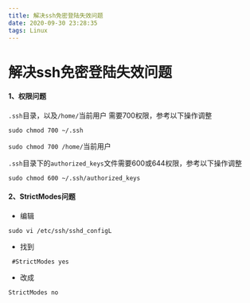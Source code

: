 ```yaml
---
title: 解决ssh免密登陆失效问题
date: 2020-09-30 23:28:35
tags: Linux
---
```


# 解决ssh免密登陆失效问题

#### 1、权限问题

`.ssh`目录，以及`/home/`当前用户 需要700权限，参考以下操作调整

`sudo chmod 700 ~/.ssh`

`sudo chmod 700 /home/`当前用户

`.ssh`目录下的`authorized_keys`文件需要600或644权限，参考以下操作调整

`sudo chmod 600 ~/.ssh/authorized_keys`

#### 2、StrictModes问题

* 编辑

`sudo vi /etc/ssh/sshd_configL`

* 找到

`  #StrictModes yes `

* 改成

`StrictModes no`